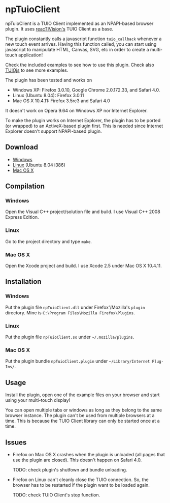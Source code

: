 npTuioClient
============

npTuioClient is a TUIO Client implemented as an NPAPI-based browser
plugin. It uses [reacTIVision's](http://reactivision.sourceforge.net/)
TUIO Client as a base.

The plugin constantly calls a javascript function `tuio_callback`
whenever a new touch event arrives. Having this function called, you
can start using javascript to manipulate HTML, Canvas, SVG, etc in
order to create a multi-touch application!

Check the included examples to see how to use this plugin. Check also
[TUIOjs](http://github.com/fajran/tuiojs/tree/master) to see more
examples.

The plugin has been tested and works on

* Windows XP: Firefox 3.0.10, Google Chrome 2.0.172.33, and Safari 4.0.
* Linux (Ubuntu 8.04): Firefox 3.0.11
* Mac OS X 10.4.11: Firefox 3.5rc3 and Safari 4.0

It doesn't work on Opera 9.64 on Windows XP nor Internet Explorer.

To make the plugin works on Internet Explorer, the plugin has to be
ported (or wrapped) to an ActiveX-based plugin first. This is needed
since Internet Explorer doesn't support NPAPI-based plugin.

Download
--------

* [Windows](http://cloud.github.com/downloads/fajran/npTuioClient/npTuioClient-0.2-win.zip)
* [Linux](http://cloud.github.com/downloads/fajran/npTuioClient/npTuioClient-0.2-linux.tar.gz) (Ubuntu 8.04 i386)
* [Mac OS X](http://cloud.github.com/downloads/fajran/npTuioClient/npTuioClient-0.2-mac.zip)

Compilation
-----------

### Windows

Open the Visual C++ project/solution file and build. I use Visual C++
2008 Express Edition.

### Linux

Go to the project directory and type `make`.

### Mac OS X

Open the Xcode project and build. I use Xcode 2.5 under Mac OS X 10.4.11.

Installation
------------

### Windows

Put the plugin file `npTuioClient.dll` under Firefox'/Mozilla's
`plugin` directory. Mine is `C:\Program Files\Mozilla
Firefox\Plugins`.

### Linux

Put the plugin file `npTuioClient.so` under `~/.mozilla/plugins`.

### Mac OS X

Put the plugin bundle `npTuioClient.plugin` under `~/Library/Internet Plug-Ins/`.

Usage
-----

Install the plugin, open one of the example files on your browser and
start using your multi-touch display!

You can open multiple tabs or windows as long as they belong to the
same browser instance. The plugin can't be used from multiple browsers
at a time. This is because the TUIO Client library can only be started
once at a time.

Issues
------

* Firefox on Mac OS X crashes when the plugin is unloaded (all pages
  that use the plugin are closed). This doesn't happen on Safari 4.0.
  
  TODO: check plugin's shutfown and bundle unloading.

* Firefox on Linux can't cleanly close the TUIO connection. So, the
  browser has to be restarted if the plugin want to be loaded again.
  
  TODO: check TUIO Client's stop function.




